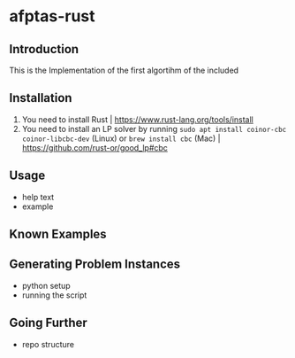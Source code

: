# afptas-rust

## Introduction

This is the Implementation of the first algortihm of the included

## Installation

1. You need to install Rust | <https://www.rust-lang.org/tools/install>
2. You need to install an LP solver by running `sudo apt install coinor-cbc coinor-libcbc-dev` (Linux) or `brew install cbc` (Mac) | <https://github.com/rust-or/good_lp#cbc>

## Usage

- help text
- example

## Known Examples

## Generating Problem Instances

- python setup
- running the script

## Going Further

- repo structure
